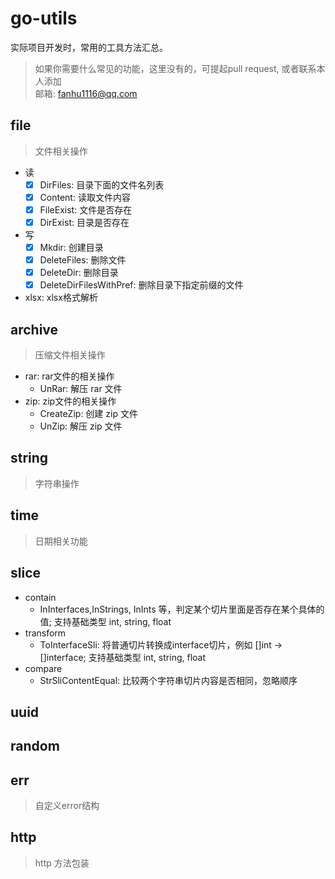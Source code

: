 # go-utils
实际项目开发时，常用的工具方法汇总。

> 如果你需要什么常见的功能，这里没有的，可提起pull request, 或者联系本人添加 <br>
> 邮箱: fanhu1116@qq.com 

## file
> 文件相关操作
- 读
  - [x] DirFiles: 目录下面的文件名列表
  - [x] Content: 读取文件内容
  - [x] FileExist: 文件是否存在
  - [x] DirExist: 目录是否存在
- 写
  - [x] Mkdir: 创建目录
  - [x] DeleteFiles: 删除文件
  - [x] DeleteDir: 删除目录
  - [x] DeleteDirFilesWithPref: 删除目录下指定前缀的文件
- xlsx: xlsx格式解析

## archive
> 压缩文件相关操作
- rar: rar文件的相关操作
  - UnRar: 解压 rar 文件
- zip: zip文件的相关操作
  - CreateZip: 创建 zip 文件
  - UnZip: 解压 zip 文件

## string
> 字符串操作

## time
> 日期相关功能

## slice
- contain
  - InInterfaces,InStrings, InInts 等，判定某个切片里面是否存在某个具体的值; 支持基础类型 int, string, float
- transform
  - ToInterfaceSli: 将普通切片转换成interface切片，例如 []int -> []interface; 支持基础类型 int, string, float
- compare
  - StrSliContentEqual: 比较两个字符串切片内容是否相同，忽略顺序
## uuid

## random

## err
> 自定义error结构

## http
> http 方法包装